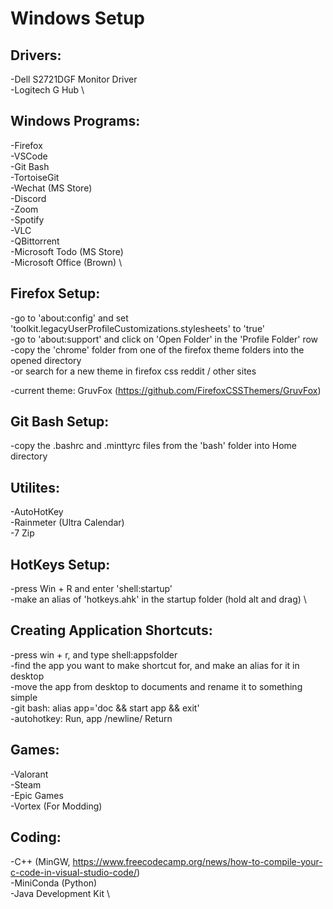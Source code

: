 # Windows Setup

## Drivers:

-Dell S2721DGF Monitor Driver \
-Logitech G Hub \

## Windows Programs:

-Firefox \
-VSCode \
-Git Bash \
-TortoiseGit \
-Wechat (MS Store) \
-Discord \
-Zoom \
-Spotify \
-VLC \
-QBittorrent \
-Microsoft Todo (MS Store) \
-Microsoft Office (Brown) \

## Firefox Setup:

-go to 'about:config' and set 'toolkit.legacyUserProfileCustomizations.stylesheets' to 'true' \
-go to 'about:support' and click on 'Open Folder' in the 'Profile Folder' row \
-copy the 'chrome' folder from one of the firefox theme folders into the opened directory \
-or search for a new theme in firefox css reddit / other sites

-current theme: GruvFox (https://github.com/FirefoxCSSThemers/GruvFox)

## Git Bash Setup:

-copy the .bashrc and .minttyrc files from the 'bash' folder into Home directory

## Utilites:

-AutoHotKey \
-Rainmeter (Ultra Calendar) \
-7 Zip

## HotKeys Setup:

-press Win + R and enter 'shell:startup' \
-make an alias of 'hotkeys.ahk' in the startup folder (hold alt and drag) \

## Creating Application Shortcuts:

-press win + r, and type shell:appsfolder \
-find the app you want to make shortcut for, and make an alias for it in desktop \
-move the app from desktop to documents and rename it to something simple \
-git bash: alias app='doc && start app && exit' \
-autohotkey: Run, app /newline/ Return

## Games:

-Valorant \
-Steam \
-Epic Games \
-Vortex (For Modding)

## Coding:

-C++ (MinGW, https://www.freecodecamp.org/news/how-to-compile-your-c-code-in-visual-studio-code/) \
-MiniConda (Python) \
-Java Development Kit \